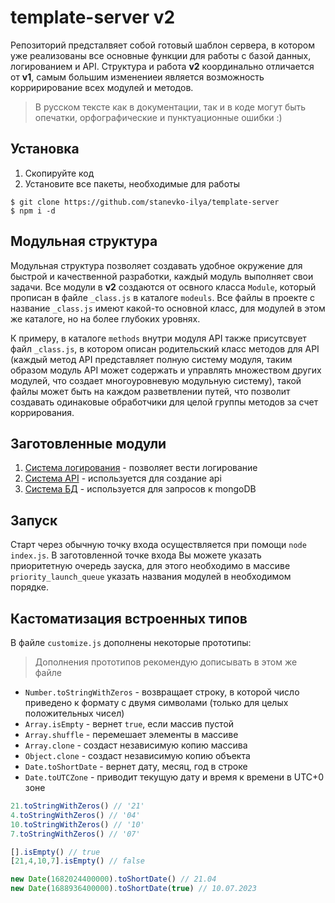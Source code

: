 # template-server v2
Репозиторий предсталвяет собой готовый шаблон сервера, в котором уже реализованы все основные функции для работы с базой данных, логированием и API. Структура и работа **v2** координально отличается от **v1**, самым большим изменениеи является возможность корририрование всех модулей и методов. 
> В русском тексте как в документации, так и в коде могут быть опечатки, орфографические и пунктуационные ошибки :)

## Установка
1. Скопируйте код
2. Установите все пакеты, необходимые для работы
```
$ git clone https://github.com/stanevko-ilya/template-server
$ npm i -d
```

## Модульная структура
Модульная структура позволяет создавать удобное окружение для быстрой и качественной разработки, каждый модуль выполняет свои задачи. Все модули в **v2** создаются от освного класса `Module`, который прописан в файле `_class.js` в каталоге `modeuls`. Все файлы в проекте с название `_class.js` имеют какой-то основной класс, для модулей в этом же каталоге, но на более глубоких уровнях.

К примеру, в каталоге `methods` внутри модуля API также присутсвует файл `_class.js`, в котором описан родительский класс методов для API (каждый метод API представляет полную систему модуля, таким образом модуль API может содержать и управлять множеством других модулей, что создает многоуровневую модульную систему), такой файлы может быть на каждом разветвлении путей, что позволит создавать одинаковые обработчики для целой группы методов за счет коррирования.

## Заготовленные модули
1. [Система логирования](https://github.com/stanevko-ilya/template-server/tree/v2/modules/logger) - позволяет вести логирование
2. [Система API](https://github.com/stanevko-ilya/template-server/tree/v2/modules/api) - используется для создание api
3. [Система БД](https://github.com/stanevko-ilya/template-server/tree/v2/modules/db) - используется для запросов к mongoDB

## Запуск
Старт через обычную точку входа осуществляется при помощи `node index.js`. В заготовленной точке входа Вы можете указать приоритетную очередь зауска, для этого необходимо в массиве `priority_launch_queue` указать названия модулей в необходимом порядке.

## Кастоматизация встроенных типов
В файле `customize.js` дополнены некоторые прототипы:
> Дополнения прототипов рекомендую дописывать в этом же файле
- `Number.toStringWithZeros` - возвращает строку, в которой число приведено к формату с двумя символами (только для целых положительных чисел)
- `Array.isEmpty` - вернет `true`, если массив пустой
- `Array.shuffle` - перемешает элементы в массиве
- `Array.clone` - создаст независимую копию массива
- `Object.clone` - создаст независимую копию объекта
- `Date.toShortDate` - вернет дату, месяц, год в строке
- `Date.toUTCZone` - приводит текущую дату и время к времени в UTC+0 зоне
```javascript
21.toStringWithZeros() // '21'
4.toStringWithZeros() // '04'
10.toStringWithZeros() // '10'
7.toStringWithZeros() // '07'

[].isEmpty() // true
[21,4,10,7].isEmpty() // false

new Date(1682024400000).toShortDate() // 21.04
new Date(1688936400000).toShortDate(true) // 10.07.2023
```
